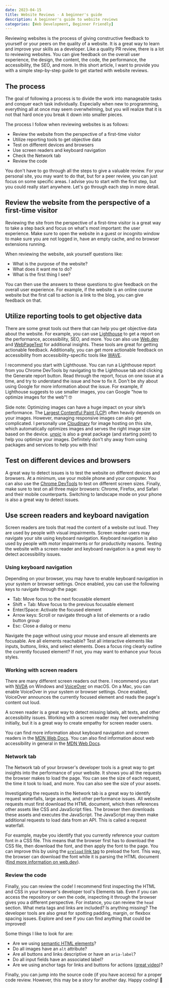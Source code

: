 ```yaml
---
date: 2023-04-15
title: Website Reviews - A beginner's guide
description: A beginner's guide to website reviews
categories: [Web Development, Beginner Friendly]
---
```


Reviewing websites is the process of giving constructive feedback to yourself or your peers on the quality of a website. It is a great way to learn and improve your skills as a developer. Like a quality PR review, there is a lot to reviewing websites. You can give feedback on the overall user experience, the design, the content, the code, the performance, the accessibility, the SEO, and more. In this short article, I want to provide you with a simple step-by-step guide to get started with website reviews.

## The process

The goal of following a process is to divide the work into manageable tasks and conquer each task individually. Especially when new to programming, everything all at once may seem overwhelming, but you will realize that it is not that hard once you break it down into smaller pieces.

The process I follow when reviewing websites is as follows:

- Review the website from the perspective of a first-time visitor
- Utilize reporting tools to get objective data
- Test on different devices and browsers
- Use screen readers and keyboard navigation
- Check the Network tab
- Review the code

You don't have to go through all the steps to give a valuable review. For your personal site, you may want to do that, but for a peer review, you can just focus on some specific areas. I advise you to start with the first step, but you could really start anywhere. Let's go through each step in more detail.

## Review the website from the perspective of a first-time visitor

Reviewing the site from the perspective of a first-time visitor is a great way to take a step back and focus on what's most important: the user experience. Make sure to open the website in a guest or incognito window to make sure you are not logged in, have an empty cache, and no browser extensions running.

When reviewing the website, ask yourself questions like:

- What is the purpose of the website?
- What does it want me to do?
- What is the first thing I see?

You can then use the answers to these questions to give feedback on the overall user experience. For example, if the website is an online course website but the first call to action is a link to the blog, you can give feedback on that.

## Utilize reporting tools to get objective data

There are some great tools out there that can help you get objective data about the website. For example, you can use [Lighthouse](https://developers.google.com/web/tools/lighthouse) to get a report on the performance, accessibility, SEO, and more. You can also use [Web.dev](https://web.dev/measure/) and [WebPageTest](https://www.webpagetest.org/) for additional insights. These tools are great for getting actionable feedback. Additionally, you can get more actionable feedback on accessibility from accessibility-specific tools like [WAVE](https://wave.webaim.org/extension/).

I recommend you start with Lighthouse. You can run a Lighthouse report from you Chrome DevTools by navigating to the Lighthouse tab and clicking the Generate report button. Read through the report, focus on one issue at a time, and try to understand the issue and how to fix it. Don't be shy about using Google for more information about the issue. For example, if Lighthouse suggests to use smaller images, you can Google "how to optimize images for the web"! 🤓

Side note: Optimizing images can have a huge impact on your site’s performance. The [Largest Contentful Paint (LCP)](https://web.dev/articles/lcp) often heavily depends on your images. However, managing responsive images can also get complicated. I personally use [Cloudinary](https://cloudinary.com/) for image hosting on this site, which automatically optimizes images and serves the right image size based on the device. [unpic](https://unpic.pics) is also a great package (and starting point) to help you optimize your images. Definitely don't shy away from using packages and services to help you with this!

## Test on different devices and browsers

A great way to detect issues is to test the website on different devices and browsers. At a minimum, use your mobile phone and your computer. You can also use the [Chrome DevTools](https://developer.chrome.com/docs/devtools/) to test on different screen sizes. Finally, make sure to test on all three major browsers: Chrome, Firefox, and Safari and their mobile counterparts. Switching to landscape mode on your phone is also a great way to detect issues.

## Use screen readers and keyboard navigation

Screen readers are tools that read the content of a website out loud. They are used by people with visual impairments. Screen reader users may navigate your site using keyboard navigation. Keyboard navigation is also used by people with motor impairments or for productivity reasons. Testing the website with a screen reader and keyboard navigation is a great way to detect accessibility issues.

### Using keyboard navigation

Depending on your browser, you may have to enable keyboard navigation in your system or browser settings. Once enabled, you can use the following keys to navigate through the page:

- Tab: Move focus to the next focusable element
- Shift + Tab: Move focus to the previous focusable element
- Enter/Space: Activate the focused element
- Arrow keys: Scroll or navigate through a list of elements or a radio button group
- Esc: Close a dialog or menu

Navigate the page without using your mouse and ensure all elements are focusable. Are all elements reachable? Test all interactive elements like inputs, buttons, links, and select elements. Does a focus ring clearly outline the currently focused element? If not, you may want to enhance your focus styles.


### Working with screen readers

There are many different screen readers out there. I recommend you start with [NVDA](https://www.nvaccess.org/) on Windows and [VoiceOver](https://www.apple.com/accessibility/mac/vision/) on macOS. On a Mac, you can enable VoiceOver in your system or browser settings. Once enabled, VoiceOver announces the currently focused element and reads the page's content out loud.

A screen reader is a great way to detect missing labels, alt texts, and other accessibility issues. Working with a screen reader may feel overwhelming initially, but it is a great way to create empathy for screen reader users.

You can find more information about keyboard navigation and screen readers in the [MDN Web Docs](https://developer.mozilla.org/en-US/docs/Glossary/Screen_reader). You can also find information about web accessibility in general in the  [MDN Web Docs](https://developer.mozilla.org/en-US/docs/Web/Accessibility/ARIA).

### Network tab

The Network tab of your browser's developer tools is a great way to get insights into the performance of your website. It shows you all the requests the browser makes to load the page. You can see the size of each request, the time it took to load, and more. You can also see the size of your assets.

Investigating the requests in the Network tab is a great way to identify request waterfalls, large assets, and other performance issues. All website requests must first download the HTML document, which then references other assets like CSS and JavaScript files. The browser then downloads these assets and executes the JavaScript. The JavaScript may then make additional requests to load data from an API. This is called a request waterfall.

For example, maybe you identify that you currently reference your custom font in a CSS file. This means that the browser first has to download the CSS file, then download the font, and then apply the font to the page. You can improve this by using the [`preload` link tag](https://developer.mozilla.org/en-US/docs/Web/HTML/Attributes/rel/preload) to preload the font. This way, the browser can download the font while it is parsing the HTML document ([find more information on web.dev](https://web.dev/articles/codelab-preload-web-fonts)).

### Review the code

Finally, you can review the code! I recommend first inspecting the HTML and CSS in your browser's developer tool's Elements tab. Even if you can access the repository or own the code, inspecting it through the browser gives you a different perspective. For instance, you can review the `head` section. What meta tags and links are included? Is anything missing? The developer tools are also great for spotting padding, margin, or flexbox spacing issues. Explore and see if you can find anything that could be improved!

Some things I like to look for are:

- Are we using [semantic HTML elements](https://developer.mozilla.org/en-US/docs/Glossary/Semantics#semantics_in_html)?
- Do all images have an `alt` attribute?
- Are all buttons and links descriptive or have an `aria-label`?
- Do all input fields have an associated label?
- Are we using anchor tags for links and buttons for actions ([great video](https://x.com/Steve8708/status/1530978903698771969?s=20))?

Finally, you can jump into the source code (if you have access) for a proper code review. However, this may be a story for another day. Happy coding! 🙋